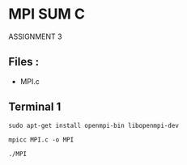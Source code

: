 # MPI SUM C

ASSIGNMENT 3

## Files :

-   MPI.c

## Terminal 1

```
sudo apt-get install openmpi-bin libopenmpi-dev
```

```
mpicc MPI.c -o MPI
```

```
./MPI
```
